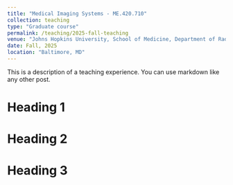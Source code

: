 ```yaml
---
title: "Medical Imaging Systems - ME.420.710"
collection: teaching
type: "Graduate course"
permalink: /teaching/2025-fall-teaching
venue: "Johns Hopkins University, School of Medicine, Department of Radiology and Radiological Science"
date: Fall, 2025
location: "Baltimore, MD"
---
```


This is a description of a teaching experience. You can use markdown like any other post.

Heading 1
======

Heading 2
======

Heading 3
======
